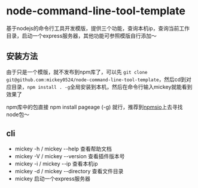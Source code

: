 # node-command-line-tool-template
基于nodejs的命令行工具开发模版，提供三个功能，查询本机ip，查询当前工作目录，启动一个express服务器，其他功能可参照模版自行添加～

## 安装方法

由于只是一个模版，就不发布到npm库了，可以先 `git clone git@github.com:mickey0524/node-command-line-tool-template`，然后cd到对应目录，`npm install . -g`全局安装到本机，然后在命令行输入mickey就能看到效果了

npm库中的包直接 npm install pageage (-g) 就行，推荐到[npmsio](http://npms.io/)上去寻找node包～

## cli

* mickey -h / mickey --help 查看帮助文档
* mickey -V / mickey --version 查看插件版本号
* mickey -i / mickey --ip 查看本机ip
* mickey -d / mickey --directory 查看文件目录
* mickey 启动一个express服务器

